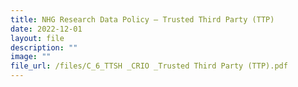 ```yaml
---
title: NHG Research Data Policy – Trusted Third Party (TTP)
date: 2022-12-01
layout: file
description: ""
image: ""
file_url: /files/C_6_TTSH _CRIO _Trusted Third Party (TTP).pdf
---
```

